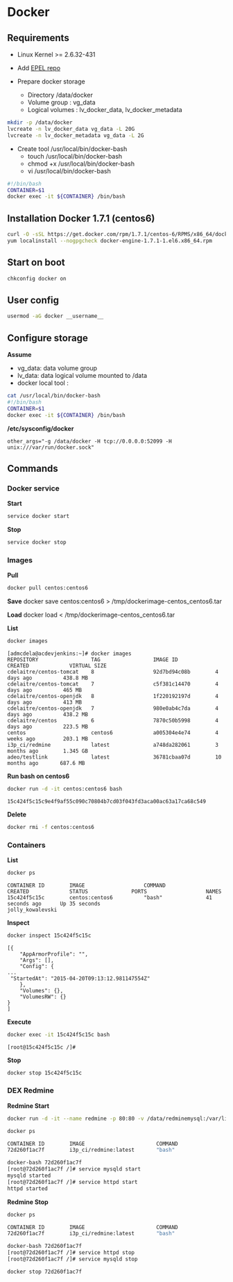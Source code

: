 # Docker
## Requirements
- Linux Kernel >= 2.6.32-431
- Add [EPEL repo](epel.md)

- Prepare docker storage
  - Directory /data/docker
  - Volume group : vg_data
  - Logical volumes : lv_docker_data, lv_docker_metadata
```bash
mkdir -p /data/docker
lvcreate -n lv_docker_data vg_data -L 20G
lvcreate -n lv_docker_metadata vg_data -L 2G
```

- Create tool /usr/local/bin/docker-bash
  - touch /usr/local/bin/docker-bash
  - chmod +x /usr/local/bin/docker-bash
  - vi /usr/local/bin/docker-bash
```bash
#!/bin/bash
CONTAINER=$1
docker exec -it ${CONTAINER} /bin/bash
```

## Installation Docker 1.7.1 (centos6)
```bash
curl -O -sSL https://get.docker.com/rpm/1.7.1/centos-6/RPMS/x86_64/docker-engine-1.7.1-1.el6.x86_64.rpm
yum localinstall --nogpgcheck docker-engine-1.7.1-1.el6.x86_64.rpm
```

## Start on boot
```bash
chkconfig docker on
```

## User config
```bash
usermod -aG docker __username__
```

## Configure storage
**Assume**
- vg_data: data volume group
- lv_data: data logical volume mounted to /data
- docker local tool :
```bash
cat /usr/local/bin/docker-bash
#!/bin/bash
CONTAINER=$1
docker exec -it ${CONTAINER} /bin/bash
```

**/etc/sysconfig/docker**
```
other_args="-g /data/docker -H tcp://0.0.0.0:52099 -H unix:///var/run/docker.sock"
```

## Commands
### Docker service
**Start**
```bash
service docker start
```

**Stop**
```bash
service docker stop
```

### Images
**Pull**
```bash
docker pull centos:centos6
```

**Save**
docker save centos:centos6 > /tmp/dockerimage-centos_centos6.tar

**Load**
docker load < /tmp/dockerimage-centos_centos6.tar

**List**
```bash
docker images
```
```
[admcdela@acdevjenkins:~]# docker images
REPOSITORY                 TAG                 IMAGE ID            CREATED             VIRTUAL SIZE
cdelaitre/centos-tomcat    8                   92d7bd94c08b        4 days ago          438.8 MB
cdelaitre/centos-tomcat    7                   c5f381c14470        4 days ago          465 MB
cdelaitre/centos-openjdk   8                   1f220192197d        4 days ago          413 MB
cdelaitre/centos-openjdk   7                   980e0ab4c7da        4 days ago          438.2 MB
cdelaitre/centos           6                   7870c50b5998        4 days ago          223.5 MB
centos                     centos6             a005304e4e74        4 weeks ago         203.1 MB
i3p_ci/redmine             latest              a748da282061        3 months ago        1.345 GB
adeo/testlink              latest              36781cbaa07d        10 months ago       687.6 MB
```

**Run bash on centos6**
```bash
docker run -d -it centos:centos6 bash
```
```
15c424f5c15c9e4f9af55c090c70804b7cd03f043fd3aca00ac63a17ca68c549
```

**Delete**
```bash
docker rmi -f centos:centos6
```

### Containers
**List**
```bash
docker ps
```
```
CONTAINER ID        IMAGE                   COMMAND             CREATED             STATUS              PORTS                   NAMES
15c424f5c15c        centos:centos6          "bash"              41 seconds ago      Up 35 seconds                               jolly_kowalevski
```

**Inspect**
```bash
docker inspect 15c424f5c15c
```
```
[{
    "AppArmorProfile": "",
    "Args": [],
    "Config": {
...
 "StartedAt": "2015-04-20T09:13:12.981147554Z"
    },
    "Volumes": {},
    "VolumesRW": {}
}
]
```

**Execute**
```bash
docker exec -it 15c424f5c15c bash
```
```
[root@15c424f5c15c /]#
```

**Stop**
```bash
docker stop 15c424f5c15c
```

### DEX Redmine

**Redmine Start**
```bash
docker run -d -it --name redmine -p 80:80 -v /data/redminemysql:/var/lib/mysql -v /data/redmine:/var/lib/redmine i3p_ci/redmine bash

docker ps

CONTAINER ID        IMAGE                       COMMAND                CREATED             STATUS              PORTS                             NAMES
72d260f1ac7f        i3p_ci/redmine:latest       "bash"                 2 weeks ago         Up 2 weeks          0.0.0.0:80->80/tcp             adoring_hopper    

docker-bash 72d260f1ac7f
[root@72d260f1ac7f /]# service mysqld start
mysqld started
[root@72d260f1ac7f /]# service httpd start
httpd started
```

**Redmine Stop**
```bash
docker ps

CONTAINER ID        IMAGE                       COMMAND                CREATED             STATUS              PORTS                             NAMES
72d260f1ac7f        i3p_ci/redmine:latest       "bash"                 2 weeks ago         Up 2 weeks          0.0.0.0:80->80/tcp             adoring_hopper    

docker-bash 72d260f1ac7f
[root@72d260f1ac7f /]# service httpd stop
[root@72d260f1ac7f /]# service mysqld stop

docker stop 72d260f1ac7f
```
